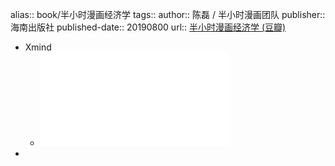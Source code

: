 alias:: book/半小时漫画经济学
tags:: 
author:: 陈磊 / 半小时漫画团队 
publisher:: 海南出版社
published-date:: 20190800
url:: [半小时漫画经济学 (豆瓣)](https://book.douban.com/subject/34800351/)

- Xmind
  - ![半小时漫画经济学](..\assets\book\半小时漫画经济学\生活中的经济.pdf)
-